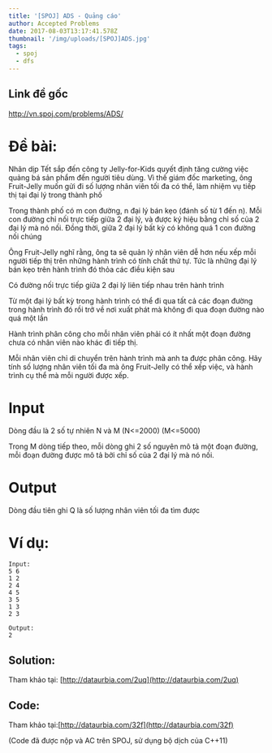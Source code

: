```yaml
---
title: '[SPOJ] ADS - Quảng cáo'
author: Accepted Problems
date: 2017-08-03T13:17:41.578Z
thumbnail: '/img/uploads/[SPOJ]ADS.jpg'
tags:
  - spoj
  - dfs
---
```

## Link đề gốc

http://vn.spoj.com/problems/ADS/

# Đề bài:

Nhân dịp Tết sắp đến công ty Jelly-for-Kids quyết định tăng cường việc quảng bá sản phẩm đến người tiêu dùng. Vì thế giám đốc marketing, ông Fruit-Jelly muốn gửi đi số lượng nhân viên tối đa có thể, làm nhiệm vụ tiếp thị tại đại lý trong thành phố

Trong thành phố có m con đường, n đại lý bán kẹo (đánh số từ 1 đến n). Mỗi con đường chỉ nối trực tiếp giữa 2 đại lý, và được ký hiệu bằng chỉ số của 2 đại lý mà nó nối. Đồng thời, giữa 2 đại lý bất kỳ có không quá 1 con đường nối chúng

Ông Fruit-Jelly nghĩ rằng, ông ta sẽ quản lý nhân viên dễ hơn nếu xếp mỗi người tiếp thị trên những hành trình có tính chất thứ tự. Tức là những đại lý bán kẹo trên hành trình đó thỏa các điều kiện sau

Có đường nối trực tiếp giữa 2 đại lý liên tiếp nhau trên hành trình

Từ một đại lý bất kỳ trong hành trình có thể đi qua tất cả các đoạn đường trong hành trình đó rồi trở về nơi xuất phát mà không đi qua đoạn đường nào quá một lần

Hành trình phân công cho mỗi nhân viên phải có ít nhất một đoạn đường chưa có nhân viên nào khác đi tiếp thị.

Mỗi nhân viên chỉ di chuyển trên hành trình mà anh ta được phân công. Hãy tính số lượng nhân viên tối đa mà ông Fruit-Jelly có thể xếp việc, và hành trình cụ thể mà mỗi người được xếp.

# Input

Dòng đầu là 2 số tự nhiên N và M (N<=2000) (M<=5000)

Trong M dòng tiếp theo, mỗi dòng ghi 2 số nguyên mô tả một đoạn đường, mỗi đoạn đường được mô tả bởi chỉ số của 2 đại lý mà nó nối.

# Output

Dòng đầu tiên ghi Q là số lượng nhân viên tối đa tìm được
 
# Ví dụ:

```
Input:
5 6
1 2
2 4
4 5
3 5
1 3
2 3
```

```
Output:
2
```

## Solution:

Tham khảo tại: [http://dataurbia.com/2uq](http://dataurbia.com/2uq)

## Code:

Tham khảo tại:[http://dataurbia.com/32f](http://dataurbia.com/32f)


(Code đã được nộp và AC trên SPOJ, sử dụng bộ dịch của C++11)


